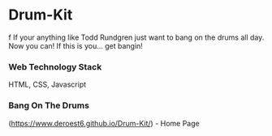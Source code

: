# Drum-Kit
f
If your anything like Todd Rundgren just want to bang on the drums all day. Now you can! If this is you... get bangin!


### Web Technology Stack
HTML, CSS, Javascript


### Bang On The Drums
(https://www.deroest6.github.io/Drum-Kit/) - Home Page
